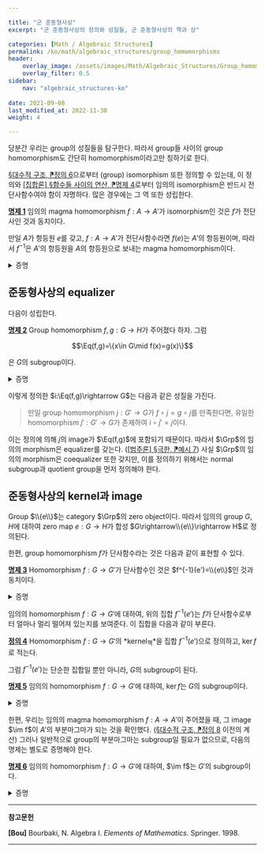 ```yaml
---

title: "군 준동형사상"
excerpt: "군 준동형사상의 정의와 성질들, 군 준동형사상의 핵과 상"

categories: [Math / Algebraic Structures]
permalink: /ko/math/algebraic_structures/group_homomorphisms
header:
    overlay_image: /assets/images/Math/Algebraic_Structures/Group_homomorphisms.png
    overlay_filter: 0.5
sidebar: 
    nav: "algebraic_structures-ko"
    
date: 2021-09-08
last_modified_at: 2022-11-30
weight: 4

---
```


당분간 우리는 group의 성질들을 탐구한다. 따라서 group들 사이의 group homomorphism도 간단히 homomorphism이라고만 칭하기로 한다.

[§대수적 구조, ⁋정의 6](/ko/math/algebraic_structures/algebraic_structures#def6)으로부터 (group) isomorphism 또한 정의할 수 있는데, 이 정의와 [\[집합론\] §함수들 사이의 연산, ⁋명제 4](/ko/math/set_theory/operation_of_functions#prop4)로부터 임의의 isomorphism은 반드시 전단사함수여야 함이 자명하다. 많은 경우에는 그 역 또한 성립한다.

<div class="proposition" markdown="1">

<ins id="prop1">**명제 1**</ins> 임의의 magma homomorphism $f:A\rightarrow A'$가 isomorphism인 것은 $f$가 전단사인 것과 동치이다. 

만일 $A$가 항등원 $e$를 갖고, $f:A\rightarrow A'$가 전단사함수라면 $f(e)$는 $A'$의 항등원이며, 따라서 $f^{-1}$은 $A'$의 항등원을 $A$의 항등원으로 보내는 magma homomorphism이다.

</div>

<details class="proof" markdown="1">
<summary>증명</summary>

반대쪽 방향만 보이면 충분하다. $f$는 전단사이므로, 함수로써 역함수 $f^{-1}:G'\rightarrow G$가 존재한다. 만일 $f^{-1}$이 homomorphism이기만 하다면, 정의에 의해 $f$는 isomorphism이 될 것이다.

임의의 $y, y'\in  A'$를 택하자. 그럼 $f$는 전단사이므로, 적당한 $x$, $x'$가 유일하게 존재하여 $f(x)=y$이고 $f(x')=y'$이다. 이제

$$f^{-1}(yy')=f^{-1}(f(x)f(x'))=f^{-1}(f(xx'))=xx'=f^{-1}(y)f^{-1}(y')$$

이므로, $f^{-1}$은 homomorphism이고 따라서 $f$는 isomorphism이다. 

한편 $f:A\rightarrow A'$가 전단사함수라면, 임의의 $y\in A'$에 대하여 $f(x)=y$를 만족하는 유일한 $x\in A$가 존재한다. 이제

$$y=f(x)=f(xe)=f(x)f(e),\qquad y=f(x)=f(ex)=f(e)f(x)$$

이므로 $f(e)$는 $A'$의 항등원이다.

</details>

## 준동형사상의 equalizer

다음이 성립한다.

<div class="proposition" markdown="1">

<ins id="prop2">**명제 2**</ins> Group homomorphism $f,g:G \rightarrow H$가 주어졌다 하자. 그럼

$$\Eq(f,g)=\{x\in G\mid f(x)=g(x)\}$$

은 $G$의 subgroup이다.

</div>
<details class="proof" markdown="1">
<summary>증명</summary>

만일 $x,y\in \Eq(f,g)$라면,

$$f(xy^{-1})=f(x)f(y)^{-1}=g(x)g(y)^{-1}=g(xy^{-1})$$

이므로 $xy^{-1}\in\Eq(f,g)$이다. 따라서 [§반군, 모노이드, 군, ⁋명제 15](/ko/math/algebraic_structures/groups#prop15)에 의해 원하는 결과를 얻는다. 

</details>

이렇게 정의한 $i:\Eq(f,g)\rightarrow G$는 다음과 같은 성질을 가진다.

> 만일 group homomorphism $j:G' \rightarrow G$가 $f\circ j=g\circ j$를 만족한다면, 유일한 homomorphism $j': G' \rightarrow G$가 존재하여 $i\circ j'=j$이다.

이는 정의에 의해 $j$의 image가 $\Eq(f,g)$에 포함되기 때문이다. 따라서 $\Grp$의 임의의 morphism은 equalizer를 갖는다. ([\[범주론\] §극한, ⁋예시 7](/ko/math/category_theory/limits#ex7)) 사실 $\Grp$의 임의의 morphism은 coequalizer 또한 갖지만, 이를 정의하기 위해서는 normal subgroup과 quotient group을 먼저 정의해야 한다. 

## 준동형사상의 kernel과 image

Group $\\{e\\}$는 category $\Grp$의 zero object이다. 따라서 임의의 group $G,H$에 대하여 zero map $e:G \rightarrow H$가 합성 $G\rightarrow\\{e\\}\rightarrow H$로 정의된다. 

한편, group homomorphism $f$가 단사함수라는 것은 다음과 같이 표현할 수 있다.

<div class="proposition" markdown="1">

<ins id="prop3">**명제 3**</ins> Homomorphism $f:G\rightarrow G'$가 단사함수인 것은 $f^{-1}(e')=\\{e\\}$인 것과 동치이다.

</div>
<details class="proof" markdown="1">
<summary>증명</summary>

$f$가 단사함수라면 $f^{-1}(e')=\\{e\\}$여야 하는 것은 자명하다.

거꾸로 $f^{-1}(e')=\\{e\\}$가 성립한다 가정하자. $f(x)=f(y)$를 만족하는 $x,y\in G$가 주어졌다 하면,

$$e'=f(x)f(y)^{-1}=f(xy^{-1})$$

이며, 가정에 의해 $xy^{-1}=e$이다. 이로부터 $x=y$임을 안다.

</details>

임의의 homomorphism $f:G\rightarrow G'$에 대하여, 위의 집합 $f^{-1}(e')$는 $f$가 단사함수로부터 얼마나 멀리 떨어져 있는지를 보여준다. 이 집합을 다음과 같이 부른다.

<div class="definition" markdown="1">

<ins id="def4">**정의 4**</ins> Homomorphism $f:G\rightarrow G'$의 *kernel<sub>핵</sub>*을 집합 $f^{-1}(e')$으로 정의하고, $\ker f$로 적는다.

</div>

그럼 $f^{-1}(e')$는 단순한 집합일 뿐만 아니라, $G$의 subgroup이 된다.

<div class="proposition" markdown="1">

<ins id="prop5">**명제 5**</ins> 임의의 homomorphism $f:G\rightarrow G'$에 대하여, $\ker f$는 $G$의 subgroup이다.

</div>
<details class="proof" markdown="1">
<summary>증명</summary>

정의에 의해 $\ker f=\Eq(f,e)$이다.

</details>

한편, 우리는 임의의 magma homomorphism $f:A\rightarrow A'$이 주어졌을 때, 그 image $\im f$이 $A'$의 부분마그마가 되는 것을 확인했다. ([§대수적 구조, ⁋정의 8](/ko/math/algebraic_structures/algebraic_structures#def8) 이전의 계산) 그러나 일반적으로 group의 부분마그마는 subgroup일 필요가 없으므로, 다음의 명제는 별도로 증명해야 한다. 

<div class="proposition" markdown="1">

<ins id="prop6">**명제 6**</ins> 임의의 homomorphism $f:G\rightarrow G'$에 대하여, $\im f$는 $G'$의 subgroup이다.

</div>
<details class="proof" markdown="1">
<summary>증명</summary>

$\im f$가 $G'$의 부분마그마인 것은 이미 알고 있으므로, [§반군, 모노이드, 군, ⁋명제 15](/ko/math/algebraic_structures/groups#prop15)를 이용하면 $\im f$가 역원을 취하는 것에 대해 닫혀있음만 보이면 된다. $y\in\im f$라 하고, $x\in G$가 $f(x)=y$를 만족한다 하자. 그럼

$$f(x^{-1})=f(x)^{-1}=y^{-1}$$

로부터 $y^{-1}\in\im f$임을 안다.

</details>


---

**참고문헌**

**[Bou]** Bourbaki, N. Algebra I. *Elements of Mathematics*. Springer. 1998.  

---

[^1]: 지저분한 notation을 피하기 위해 $a\ker f$ 대신 $\bar{a}$로 적었다.
